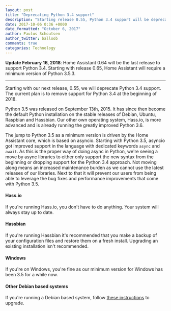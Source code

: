 ```yaml
---
layout: post
title: "Deprecating Python 3.4 support"
description: "Starting release 0.55, Python 3.4 support will be deprecated. Support is planned to be removed at the beginning of 2018."
date: 2017-10-06 0:36 +0000
date_formatted: "October 6, 2017"
author: Paulus Schoutsen
author_twitter: balloob
comments: true
categories: Technology
---
```


**Update February 16, 2018**:
Home Assistant 0.64 will be the last release to support Python 3.4. Starting with release 0.65, Home Assistant will require a minimum version of Python 3.5.3.

---

Starting with our next release, 0.55, we will deprecate Python 3.4 support. The current plan is to remove support for Python 3.4 at the beginning of 2018.

Python 3.5 was released on September 13th, 2015. It has since then become the default Python installation on the stable releases of Debian, Ubuntu, Raspbian and Hassbian. Our other own operating system, Hass.io, is more advanced and is already running the greatly improved Python 3.6.

The jump to Python 3.5 as a minimum version is driven by the Home Assistant core, which is based on asyncio. Starting with Python 3.5, asyncio got improved support in the language with dedicated keywords `async` and `await`. As this is the proper way of doing async in Python, we're seeing a move by async libraries to either only support the new syntax from the beginning or dropping support for the Python 3.4 approach. Not moving along means an increased maintenance burden as we cannot use the latest releases of our libraries. Next to that it will prevent our users from being able to leverage the bug fixes and performance improvements that come with Python 3.5.

#### Hass.io
If you're running Hass.io, you don't have to do anything. Your system will always stay up to date.

#### Hassbian
If you're running Hassbian it's recommended that you make a backup of your configuration files and restore them on a fresh install. Upgrading an existing installation isn't recommended.

#### Windows
If you're on Windows, you're fine as our minimum version for Windows has been 3.5 for a while now.

#### Other Debian based systems
If you're running a Debian based system, follow [these instructions][dist-upgrade] to upgrade.

[dist-upgrade]: https://linuxconfig.org/raspbian-gnu-linux-upgrade-from-jessie-to-raspbian-stretch-9
